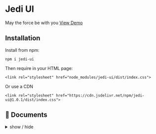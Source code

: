 # Jedi UI
May the force be with you [View Demo](https://hungle00.github.io/jedi-ui/)

## Installation


Install from npm:
```
npm i jedi-ui
```
Then require in your HTML page:
```
<link rel="stylesheet" href="node_modules/jedi-ui/dist/index.css">
```

Or use a CDN
```
<link rel="stylesheet" href="https://cdn.jsdelivr.net/npm/jedi-ui@1.0.1/dist/index.css">
```

## 📘 Documents

<details>
<summary>
  show / hide
</summary>

- Components
  - [x] Button
  - [x] Dropdown
  - [x] Tooltip
  - [x] Card
  - [x] Form
  - [x] Checkbox
  - [x] Radio Button
  - [ ] Select
  - [ ] Toogle
  - [x] Flash
  - [x] Error Message
  - [x] Empty State
  - [ ] Table
  - [ ] Collapse
  - [x] Steps
  - [ ] Progress
  - [x] Navbar
  - [x] Sidebar
  - [x] Footer


- Utilities
  - [x] Background
  - [ ] Text
  - [x] Border
  - [x] Flex
  - [x] Spacing

</details>